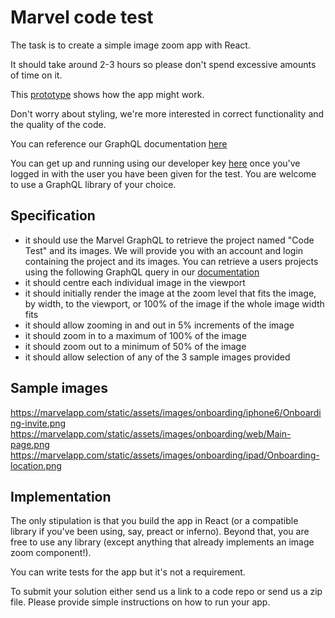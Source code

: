 # Marvel code test
The task is to create a simple image zoom app with React.

It should take around 2-3 hours so please don't spend excessive amounts of time on it.

This [prototype](https://marvelapp.com/1gcfd93/) shows how the app might work.

Don't worry about styling, we're more interested in correct functionality and the quality of the code.

You can reference our GraphQL documentation [here](https://marvelapp.com/developers/documentation/)

You can get up and running using our developer key [here](https://marvelapp.com/oauth/devtoken) once you've logged in with the user you have been given for the test. You are welcome to use a GraphQL library of your choice.


## Specification
* it should use the Marvel GraphQL to retrieve the project named "Code Test" and its images. We will provide you with an account and login containing the project and its images. You can retrieve a users projects using the following GraphQL query in our [documentation](https://marvelapp.com/developers/documentation/tutorials#get-a-users-projects)
* it should centre each individual image in the viewport
* it should initially render the image at the zoom level that fits the image, by width, to the viewport, or 100% of the image if the whole image width fits
* it should allow zooming in and out in 5% increments of the image
* it should zoom in to a maximum of 100% of the image
* it should zoom out to a minimum of 50% of the image
* it should allow selection of any of the 3 sample images provided

## Sample images
https://marvelapp.com/static/assets/images/onboarding/iphone6/Onboarding-invite.png
https://marvelapp.com/static/assets/images/onboarding/web/Main-page.png
https://marvelapp.com/static/assets/images/onboarding/ipad/Onboarding-location.png

## Implementation
The only stipulation is that you build the app in React (or a compatible library if you've been using, say, preact or inferno). Beyond that, you are free to use any library (except anything that already implements an image zoom component!).

You can write tests for the app but it's not a requirement.

To submit your solution either send us a link to a code repo or send us a zip file. Please provide simple instructions on how to run your app.
